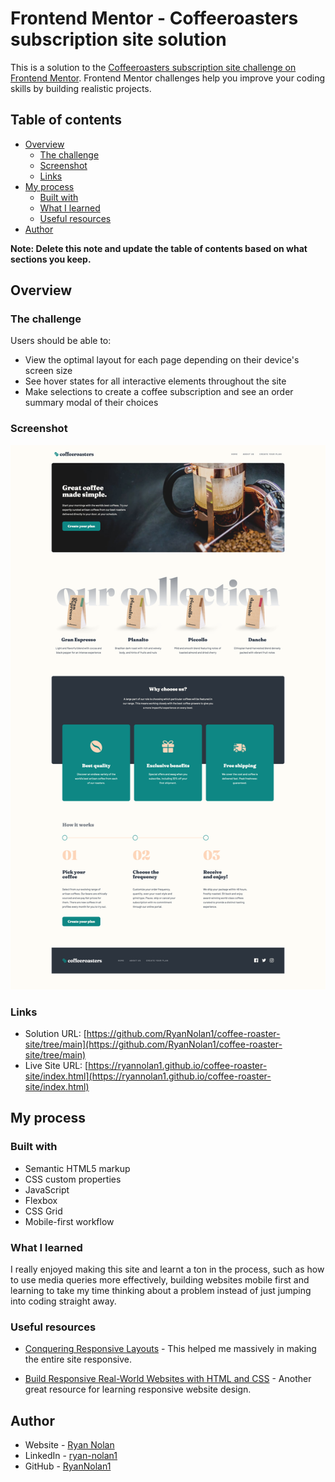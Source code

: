 # Frontend Mentor - Coffeeroasters subscription site solution

This is a solution to the [Coffeeroasters subscription site challenge on Frontend Mentor](https://www.frontendmentor.io/challenges/coffeeroasters-subscription-site-5Fc26HVY6). Frontend Mentor challenges help you improve your coding skills by building realistic projects.

## Table of contents

- [Overview](#overview)
  - [The challenge](#the-challenge)
  - [Screenshot](#screenshot)
  - [Links](#links)
- [My process](#my-process)
  - [Built with](#built-with)
  - [What I learned](#what-i-learned)
  - [Useful resources](#useful-resources)
- [Author](#author)

**Note: Delete this note and update the table of contents based on what sections you keep.**

## Overview

### The challenge

Users should be able to:

- View the optimal layout for each page depending on their device's screen size
- See hover states for all interactive elements throughout the site
- Make selections to create a coffee subscription and see an order summary modal of their choices

### Screenshot

![](./homepage.png)

### Links

- Solution URL: [https://github.com/RyanNolan1/coffee-roaster-site/tree/main](https://github.com/RyanNolan1/coffee-roaster-site/tree/main)
- Live Site URL: [https://ryannolan1.github.io/coffee-roaster-site/index.html](https://ryannolan1.github.io/coffee-roaster-site/index.html)

## My process

### Built with

- Semantic HTML5 markup
- CSS custom properties
- JavaScript
- Flexbox
- CSS Grid
- Mobile-first workflow

### What I learned

I really enjoyed making this site and learnt a ton in the process, such as how to use media queries more effectively, building websites mobile first and learning to take my time thinking about a problem instead of just jumping into coding straight away.

### Useful resources

- [Conquering Responsive Layouts](https://courses.kevinpowell.co/conquering-responsive-layouts) - This helped me massively in making the entire site responsive.

- [Build Responsive Real-World Websites with HTML and CSS](https://www.udemy.com/course/design-and-develop-a-killer-website-with-html5-and-css3/) - Another great resource for learning responsive website design.

## Author

- Website - [Ryan Nolan](http://ryannolan.uk/)
- LinkedIn - [ryan-nolan1](https://www.linkedin.com/in/ryan-nolan1/)
- GitHub - [RyanNolan1](https://github.com/RyanNolan1/)
